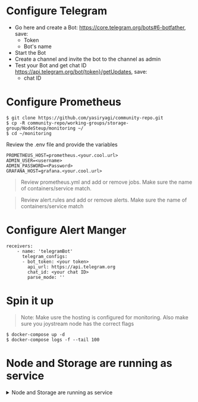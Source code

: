 # Configure Telegram
* Go here and create a Bot: https://core.telegram.org/bots#6-botfather, save:
  - Token
  - Bot's name
* Start the Bot
* Create a channel and invite the bot to the channel as admin
* Test your Bot and get chat ID https://api.telegram.org/bot{token}/getUpdates, save:
  - chat ID

# Configure Prometheus

```
$ git clone https://github.com/yasiryagi/community-repo.git
$ cp -R community-repo/working-groups/storage-group/NodeSteup/monitoring ~/
$ cd ~/monitoring

```
Review the .env file and provide the variables
```
PROMETHEUS_HOST=prometheus.<your.cool.url>
ADMIN_USER=<username>
ADMIN_PASSWORD=<Password>
GRAFANA_HOST=grafana.<your.cool.url>
```

> Review prometheus.yml and add or remove jobs. Make sure the name of containers/service match.

> Review alert.rules and add or remove alerts. Make sure the name of containers/service match

# Configure Alert Manger

```
receivers:
    - name: 'telegramBot'
      telegram_configs:
      - bot_token: <your token>
        api_url: https://api.telegram.org
        chat_id: <your chat ID>
        parse_mode: ''
```
# Spin it up

> Note: Make usre the hosting is configured for monitoring. Also make sure you joystream node has the correct flags

```
$ docker-compose up -d
$ docker-compose logs -f --tail 100
```

# Node and Storage are running as service
<details>
  <summary>Node and Storage are running as service</summary>
  
```
$ mv docker-compose_service.yml docker-compose.yml
$ mv prometheus_service.yml prometheus.yml

$ docker-compose up -d
$ docker-compose logs -f --tail 100
```

 </details>
